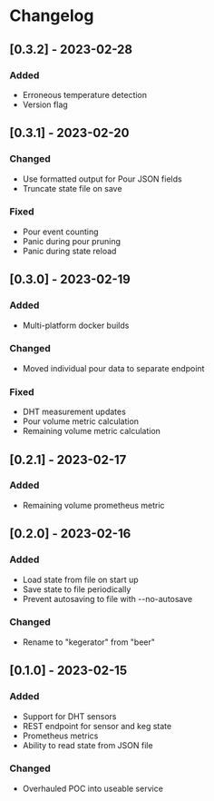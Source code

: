 # Changelog
## [0.3.2] - 2023-02-28
### Added
- Erroneous temperature detection
- Version flag

## [0.3.1] - 2023-02-20
### Changed
- Use formatted output for Pour JSON fields
- Truncate state file on save

### Fixed
- Pour event counting
- Panic during pour pruning
- Panic during state reload

## [0.3.0] - 2023-02-19
### Added
- Multi-platform docker builds

### Changed
- Moved individual pour data to separate endpoint

### Fixed
- DHT measurement updates
- Pour volume metric calculation
- Remaining volume metric calculation

## [0.2.1] - 2023-02-17
### Added
- Remaining volume prometheus metric

## [0.2.0] - 2023-02-16
### Added
- Load state from file on start up
- Save state to file periodically
- Prevent autosaving to file with --no-autosave

### Changed
- Rename to "kegerator" from "beer"

## [0.1.0] - 2023-02-15
### Added
- Support for DHT sensors
- REST endpoint for sensor and keg state
- Prometheus metrics
- Ability to read state from JSON file

### Changed
- Overhauled POC into useable service

